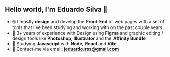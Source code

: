 ## Hello world, I'm Eduardo Silva 👋

- 🤓 I mostly <b>design</b> and develop the <b>Front-End</b> of web pages with a set of tools that I've been studying and working with on the past couple years
- 🎨 3+ years of experience with Design using **Figma** and graphic editing / design tools like **Photoshop**, **Illustrator** and the **Affinity Bundle**
- 🌱 Studying **Javascript** with **Node**, **React** and **Vite**
- 📩 Contact-me via email: **jeduardo.rss@gmail.com**
